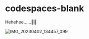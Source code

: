 # codespaces-blank

Hehehee......🐼🌈

![IMG_20230402_134457_099](https://user-images.githubusercontent.com/101507555/236764444-162e24ca-5a51-408c-baa3-b6476780a310.jpg)
